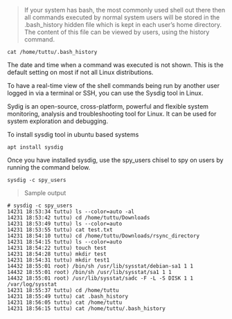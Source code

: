 > If your system has bash, the most commonly used shell out there then all commands executed by normal system users will be stored in the   .bash_history hidden file which is kept in each user’s home directory. The content of this file can be viewed by users, using the history command.

```
cat /home/tuttu/.bash_history
```

The date and time when a command was executed is not shown. This is the default setting on most if not all Linux distributions.

To have a real-time view of the shell commands being run by another user logged in via a terminal or SSH, you can use the Sysdig tool in Linux.

Sydig is an open-source, cross-platform, powerful and flexible system monitoring, analysis and troubleshooting tool for Linux. It can be used for system exploration and debugging.

To install sysdig tool in ubuntu based systems 

```
apt install sysdig
```

Once you have installed sysdig, use the spy_users chisel to spy on users by running the command below.

```
sysdig -c spy_users
```

> Sample output

```
# sysdig -c spy_users
14231 18:53:34 tuttu) ls --color=auto -al
14231 18:53:42 tuttu) cd /home/tuttu/Downloads
14231 18:53:49 tuttu) ls --color=auto
14231 18:53:55 tuttu) cat test.txt
14231 18:54:10 tuttu) cd /home/tuttu/Downloads/rsync_directory
14231 18:54:15 tuttu) ls --color=auto
14231 18:54:22 tuttu) touch test
14231 18:54:28 tuttu) mkdir test
14231 18:54:31 tuttu) mkdir test1
14432 18:55:01 root) /bin/sh /usr/lib/sysstat/debian-sa1 1 1
14432 18:55:01 root) /bin/sh /usr/lib/sysstat/sa1 1 1
14432 18:55:01 root) /usr/lib/sysstat/sadc -F -L -S DISK 1 1 /var/log/sysstat
14231 18:55:37 tuttu) cd /home/tuttu
14231 18:55:49 tuttu) cat .bash_history
14231 18:56:05 tuttu) cat /home/tuttu
14231 18:56:15 tuttu) cat /home/tuttu/.bash_history
```
